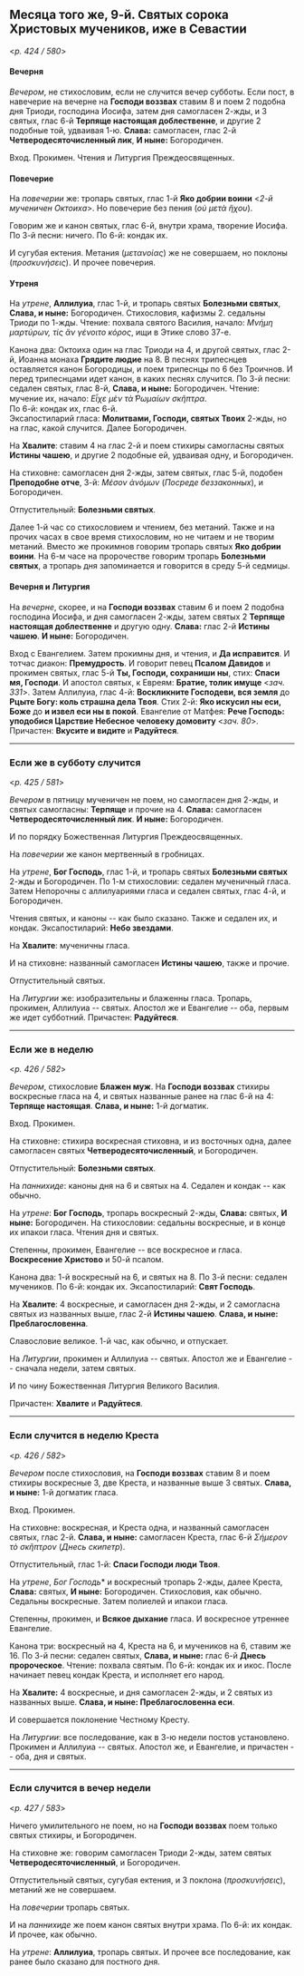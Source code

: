 
## Месяца того же, 9-й. Святых сорока Христовых мучеников, иже в Севастии  

<*p. 424 / 580*>

#### Вечерня

*Вечером*, не стихословим, если не случится вечер субботы. 
Если пост, в навечерие на вечерне на **Господи воззвах** ставим 8 и поем 2 подобна дня Триоди, господина 
Иосифа, затем дня самогласен 2-жды, и 3 святых, глас 6-й **Терпяще настоящая доблественне**, и другие 2 
подобные той, удваивая 1-ю. **Слава:** самогласен, глас 2-й **Четверодесяточисленный лик**, 
**И ныне:** Богородичен.  

Вход. Прокимен. Чтения и Литургия Преждеосвященных.  

#### Повечерие

На *повечерии* же: тропарь святых, глас 1-й **Яко добрии воини** <*2-й мученичен Октоиха*>. 
Но повечерие без пения (*οὐ μετὰ ἥχου*). 

Говорим же и канон святых, глас 6-й, внутри храма, творение Иосифа. 
По 3-й песни: ничего. 
По 6-й: кондак их. 

И сугубая ектения. Метания (*μετανοίας*) же не совершаем, но поклоны (*προσκυνήσεις*). И прочее повечерия. 

#### Утреня

На *утрене*, **Аллилуиа**, глас 1-й, и тропарь святых **Болезньми святых**, **Слава, и ныне:** Богородичен. 
Стихословия, кафизмы 2. седальны Триоди по 1-жды. Чтение: похвала святого Василия, начало: 
*Μνήμη μαρτύρων, τίς ἄν γένοιτο κόρος*, ищи в Этике слово 37-е.  

Канона два: Октоиха один на глас Триоди на 4, и другой святых, глас 2-й, Иоанна монаха **Грядите людие** 
на 8. В песнях трипеснцев оставляется канон Богородицы, и поем трипеснцы по 6 без Троичнов. 
И перед трипеснцами идет канон, в каких песнях случится. 
По 3-й песни: седален святых, глас 8-й, **Слава, и ныне:** Богородичен. 
Чтение: мучение их, начало: *Εἶχε μὲν τὰ ̔Ρωμαίων σκῆπτρα*.  
По 6-й: кондак их, глас 6-й.      
Эксапостиларий гласа: **Молитвами, Господи, святых Твоих** 2-жды, но на глас, какой случится. 
Далее Богородичен. 

На **Хвалите**: ставим 4 на глас 2-й и поем стихиры самогласны святых **Истины чашею**, и другие 2 
подобные ей, удваивая одну, и Богородичен. 

На стиховне: самогласен дня 2-жды, затем святых, глас 5-й, подобен **Преподобне отче**, 
3-й: *Μέσον ἀνόμων* (*Посреде беззаконных*), и Богородичен. 

Отпустительный: **Болезньми святых**. 

Далее 1-й час со стихословием и чтением, без метаний. 
Также и на прочих часах в свое время стихословим, но не читаем и не творим метаний. 
Вместо же прокимнов говорим тропарь святых **Яко добрии воини**. На 6-м часе на пророчестве говорим 
тропарь **Болезньми святых**, а тропарь дня запоминается и говорится в среду 5-й седмицы. 

#### Вечерня и Литургия

На *вечерне*, скорее, и на **Господи воззвах** ставим 6 и поем 2 подобна господина Иосифа, 
и дня самогласен 2-жды, затем святых 2 **Терпяще настоящая доблественне** и другую одну. 
**Слава:** глас 2-й **Истины чашею**. **И ныне:** Богородичен. 

Вход с Евангелием. Затем прокимны дня, и чтения, и **Да исправится**. И тотчас диакон: **Премудрость**. 
И говорит певец **Псалом Давидов** и прокимен святых, глас 5-й **Ты, Господи, сохраниши ны**, 
стих: **Спаси мя, Господи**. 
И апостол святых, к Евреям: **Братие, толик имуще** <*зач. 331*>. 
Затем Аллилуиа, глас 4-й: **Воскликните Господеви, вся земля** до **Рцыте Богу: коль страшна дела Твоя**. 
Стих 2-й: **Яко искусил ны еси, Боже** до **и извел еси ны в покой**. 
Евангелие от Матфея: **Рече Господь: уподобися Царствие Небесное человеку домовиту** <*зач. 80*>. 
Причастен: **Вкусите и видите** и **Радуйтеся**. 

---
 
### Если же в субботу случится

<*p. 425 / 581*>

*Вечером* в пятницу мученичен не поем, но самогласен дня 2-жды, и святых самогласны: **Терпяще** 
и прочие на 4. **Слава:** самогласен **Четверодесяточисленный лик**. **И ныне:** Богородичен. 

И по порядку Божественная Литургия Преждеосвященных. 

На *повечерии* же канон мертвенный в гробницах. 

На *утрене*, **Бог Господь**, глас 1-й, и тропарь святых **Болезньми святых** 2-жды и Богородичен. 
По 1-м стихословии: седален мученичный гласа. 
Затем Непорочны с аллилуариями гласа и седален святых, глас 4-й, и Богородичен. 

Чтения святых, и каноны -- как было сказано. Также и седален их, и кондак. 
Эксапостиларий: **Небо звездами**. 

На **Хвалите**: мученичны гласа. 

И на стиховне: названный самогласен **Истины чашею**, также и прочие. 

Отпустительный святых. 

На *Литургии* же: изобразительны и блаженны гласа. 
Тропарь, прокимен, Аллилуиа -- святых. 
Апостол же и Евангелие -- оба, первым же идет субботний. 
Причастен: **Радуйтеся**. 

---
 
### Если же в неделю

<*p. 426 / 582*>

*Вечером*, стихословие **Блажен муж**. На **Господи воззвах** стихиры воскресные гласа на 4, 
и святых названные ранее на глас 6-й на 4: **Терпяще настоящая**. **Слава, и ныне:** 1-й догматик. 

Вход. Прокимен. 

На стиховне: стихира воскресная стиховна, и из восточных одна, далее самогласен святых 
**Четверодесяточисленный**, и Богородичен. 

Отпустительный: **Болезньми святых**. 

На *паннихиде*: каноны дня на 6 и святых на 4. Седален и кондак -- как обычно. 

На *утрене*: **Бог Господь**, тропарь воскресный 2-жды, **Слава:** святых, **И ныне:** Богородичен. 
На стихословии: седальны воскресные, и в конце их ипакои гласа. 
Чтения дня и святых. 

Степенны, прокимен, Евангелие -- все воскресное и гласа. **Воскресение Христово** и 50-й псалом. 

Канона два: 1-й воскресный на 6, и святых на 8. 
По 3-й песни: седален мучеников. 
По 6-й: кондак их. 
Эксапостиларий: **Свят Господь**. 

На **Хвалите**: 4 воскресные, и самогласен дня 2-жды, и 2 самогласна святых из названных выше, 
глас 2-й **Истины чашею**. **Слава, и ныне: Преблагословенна**.

Славословие великое. 1-й час, как обычно, и отпускает. 

На *Литургии*, прокимен и Аллилуиа -- святых. Апостол же и Евангелие -- сначала недели, затем святых. 

И по чину Божественная Литургия Великого Василия. 

Причастен: **Хвалите** и **Радуйтеся**. 

---
 
### Если случится в неделю Креста

<*p. 426 / 582*>

*Вечером* после стихословия, на **Господи воззвах** ставим 8 и поем стихиры воскресные 3, 
две Креста, и названные выше 3 святых. **Слава, и ныне:** 1-й догматик гласа. 

Вход. Прокимен. 

На стиховне: воскресная, и Креста одна, и названный самогласен святых, глас 2-й. 
**Слава, и ныне:** самогласен Креста, глас 6-й *Σήμερον τὸ σκῆπτρον* (*Днесь скипетр*). 

Отпустительный, глас 1-й: **Спаси Господи люди Твоя**. 

На *утрене*, *Бог Господь** и воскресный тропарь 2-жды, далее Креста, **Слава:** святых, 
**И ныне:** Богородичен. 
Стихословия, как обычно. Седальны воскресные. Затем полиелей и ипакои гласа. 

Степенны, прокимен, и **Всякое дыхание** гласа. И воскресное утреннее Евангелие. 

Канона три: воскресный на 4, Креста на 6, и мучеников на 6, ставим же 16. 
По 3-й песни: седален святых, **Слава, и ныне:** глас 6-й **Днесь пророческое**. Чтение: похвала святым. 
По 6-й: кондак их и икос. После начинает певец кондак Креста, и исполняет его народ. 

На **Хвалите:** 4 воскресные, и дня самогласен 2-жды, и 2 святых из названных выше. 
**Слава, и ныне: Преблагословенна еси**. 

И совершается поклонение Честному Кресту. 

На *Литургии*: все последование, как в 3-ю недели постов установлено. 
Прокимен и Аллилуиа -- святых. 
Апостол же, и Евангелие, и причастен -- оба, дня и святых.  

---
 
### Если случится в вечер недели

<*p. 427 / 583*>

Ничего умилительного не поем, но на **Господи воззвах** поем только святых стихиры, и Богородичен. 

На стиховне же: говорим самогласен Триоди 2-жды, затем святых **Четверодесяточисленный**, 
и Богородичен. 

Отпустительный святых, сугубая ектения, и 3 поклона (*προσκυνήσεις*), метаний же не совершаем. 

На *повечерии* тропарь святых. 

И на *паннихиде* же поем канон святых внутри храма. 
По 6-й: их кондак. И прочее, как обычно. 

На *утрене*: **Аллилуиа**, тропарь святых. И прочее все последование, как ранее было сказано 
для постного дня. 
